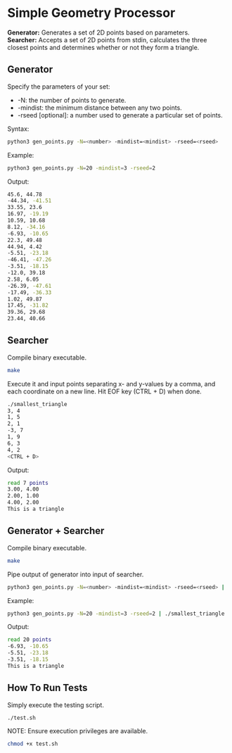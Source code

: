 # Simple Geometry Processor

**Generator:** Generates a set of 2D points based on parameters.  
**Searcher:** Accepts a set of 2D points from stdin, calculates the three closest points and determines whether or not they form a triangle.  

## Generator

Specify the parameters of your set:
* -N: the number of points to generate.  
* -mindist: the minimum distance between any two points.  
* -rseed [optional]: a number used to generate a particular set of points.

Syntax:

```bash
python3 gen_points.py -N=<number> -mindist=<mindist> -rseed=<rseed>
```

Example:

```bash
python3 gen_points.py -N=20 -mindist=3 -rseed=2
```

Output:
```bash
45.6, 44.78
-44.34, -41.51
33.55, 23.6
16.97, -19.19
10.59, 10.68
8.12, -34.16
-6.93, -10.65
22.3, 49.48
44.94, 4.42
-5.51, -23.18
-46.41, -47.26
-3.51, -18.15
-12.0, 39.18
2.58, 6.05
-26.39, -47.61
-17.49, -36.33
1.02, 49.87
17.45, -31.82
39.36, 29.68
23.44, 40.66
```

## Searcher

Compile binary executable.

```bash
make
```

Execute it and input points separating x- and y-values by a comma, and each coordinate on a new line. Hit EOF key (CTRL + D) when done.

```bash
./smallest_triangle
3, 4
1, 5
2, 1
-3, 7
1, 9
6, 3
4, 2
<CTRL + D>
```

Output:

```bash
read 7 points
3.00, 4.00
2.00, 1.00
4.00, 2.00
This is a triangle
```

## Generator + Searcher

Compile binary executable.

```bash
make
```

Pipe output of generator into input of searcher.

```bash
python3 gen_points.py -N=<number> -mindist=<mindist> -rseed=<rseed> | ./smallest_triangle
```

Example:

```bash
python3 gen_points.py -N=20 -mindist=3 -rseed=2 | ./smallest_triangle
```

Output:
```bash
read 20 points
-6.93, -10.65
-5.51, -23.18
-3.51, -18.15
This is a triangle
```

## How To Run Tests

Simply execute the testing script.

```bash
./test.sh
```

NOTE: Ensure execution privileges are available.

```bash
chmod +x test.sh
```
